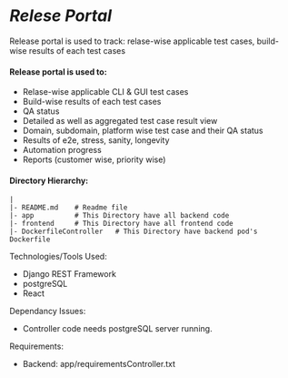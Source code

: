 
# _Relese Portal_

Release portal is used to track:
 relase-wise applicable test cases, build-wise results of each test cases

#### Release portal is used to:
- Relase-wise applicable CLI & GUI test cases
- Build-wise results of each test cases
- QA status
- Detailed as well as aggregated test case result view
- Domain, subdomain, platform wise test case and their QA status
- Results of e2e, stress, sanity, longevity
- Automation progress
- Reports (customer wise, priority wise)

#### Directory Hierarchy:

    |
    |- README.md    # Readme file
    |- app          # This Directory have all backend code
    |- frontend     # This Directory have all frontend code
    |- DockerfileController   # This Directory have backend pod's Dockerfile

Technologies/Tools Used:

- Django REST Framework
- postgreSQL
- React

Dependancy Issues:

- Controller code needs postgreSQL server running.

Requirements:

- Backend: app/requirementsController.txt
